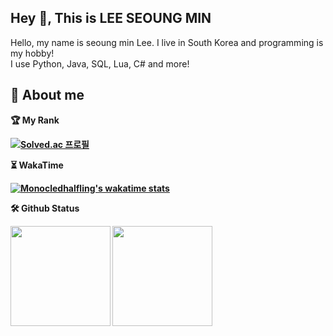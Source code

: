 ## Hey 👋, This is LEE SEOUNG MIN
<p align='left'>Hello, my name is seoung min Lee.
I live in South Korea and programming is my hobby! <br> I use Python, Java, SQL, Lua, C# and more! <b> </p>

## 👀 About me
<p align=left>
        🏆 My Rank
</p>

[![Solved.ac
프로필](http://mazassumnida.wtf/api/v2/generate_badge?boj=MonocledHalfling)](https://solved.ac/MonocledHalfling)

<p align=left>
        ⏳ WakaTime
</p>

[![Monocledhalfling's wakatime stats](https://github-readme-stats.vercel.app/api/wakatime?username=@Bacord)](https://wakatime.com/@Bacord)

🛠️ Github Status
<p align=left>
  <img height="160em" src="https://github-readme-stats.vercel.app/api?username=MonocledHalfling&show_icons=true&include_all_commits=true&bg_color=30,e96443,904e95&title_color=fff&text_color=fff">
  <img height="160em" src="https://github-readme-stats.vercel.app/api/top-langs/?username=MonocledHalfling&layout=compact&bg_color=30,e96443,904e95&title_color=fff&text_color=fff">
</p>
